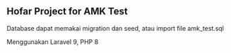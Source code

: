 ## Hofar Project for AMK Test

Database dapat memakai migration dan seed, atau import file amk_test.sql

Menggunakan Laravel 9, PHP 8

